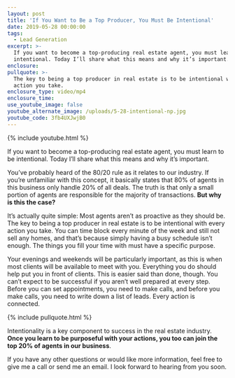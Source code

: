 ```yaml
---
layout: post
title: 'If You Want to Be a Top Producer, You Must Be Intentional'
date: 2019-05-28 00:00:00
tags:
  - Lead Generation
excerpt: >-
  If you want to become a top-producing real estate agent, you must learn to be
  intentional. Today I’ll share what this means and why it’s important.
enclosure:
pullquote: >-
  The key to being a top producer in real estate is to be intentional with every
  action you take.
enclosure_type: video/mp4
enclosure_time:
use_youtube_image: false
youtube_alternate_image: /uploads/5-28-intentional-np.jpg
youtube_code: 3fb4UXJwjB0
---
```


{% include youtube.html %}

If you want to become a top-producing real estate agent, you must learn to be intentional. Today I’ll share what this means and why it’s important.

You’ve probably heard of the 80/20 rule as it relates to our industry. If you’re unfamiliar with this concept, it basically states that 80% of agents in this business only handle 20% of all deals. The truth is that only a small portion of agents are responsible for the majority of transactions. **But why is this the case?**

It’s actually quite simple: Most agents aren’t as proactive as they should be. The key to being a top producer in real estate is to be intentional with every action you take. You can time block every minute of the week and still not sell any homes, and that’s because simply having a busy schedule isn’t enough. The things you fill your time with must have a specific purpose.

Your evenings and weekends will be particularly important, as this is when most clients will be available to meet with you. Everything you do should help put you in front of clients. This is easier said than done, though. You can’t expect to be successful if you aren’t well prepared at every step. Before you can set appointments, you need to make calls, and before you make calls, you need to write down a list of leads. Every action is connected.

{% include pullquote.html %}

Intentionality is a key component to success in the real estate industry. **Once you learn to be purposeful with your actions, you too can join the top 20% of agents in our business**.

If you have any other questions or would like more information, feel free to give me a call or send me an email. I look forward to hearing from you soon.